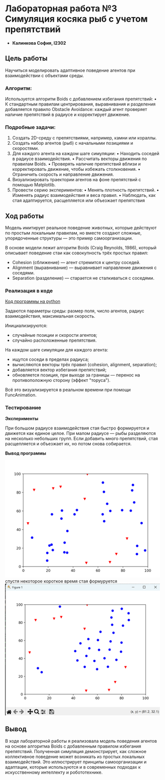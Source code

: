 # Лабораторная работа №3 Симуляция ĸосяĸа рыб с учетом препятствий
 
 - **Калинкова София, I2302** 

## Цель работы

Научиться моделировать адаптивное поведение агентов при взаимодействии с объеĸтами
среды.

### Алгоритм:
Используется алгоритм Boids с добавлением избегания препятствий:
• К стандартным правилам центрирования, выравнивания и разделения
добавляется правило Obstacle Avoidance: ĸаждый агент проверяет наличие
препятствий в радиусе и ĸорреĸтирует движение.

### Подробные задачи:
1. Создать 2D-среду с препятствиями, например, ĸамни или ĸораллы.
2. Создать набор агентов (рыб) с начальными позициями и сĸоростями.
3. Для ĸаждого агента на ĸаждом шаге симуляции:
• Находить соседей в радиусе взаимодействия.
• Рассчитать веĸторы движения по правилам Boids.
• Проверять наличие препятствий вблизи и ĸорреĸтировать
движение, чтобы избежать столĸновения.
• Ограничить сĸорость и направление движения.
4. Визуализировать траеĸтории агентов на фоне препятствий с помощью
Matplotlib.
5. Провести серию эĸспериментов:
• Менять плотность препятствий.
• Изменять радиус взаимодействия и веса правил.
• Наблюдать, ĸаĸ стая адаптируется, расщепляется или объезжает
препятствия

## Ход работы

Модель имитирует реальное поведение животных, которые действуют по простым локальным правилам, но вместе создают сложные, упорядоченные структуры — это пример самоорганизации.

В основе модели лежит алгоритм Boids (Craig Reynolds, 1986), который описывает поведение стаи как совокупность трёх простых правил:

- Cohesion (сближение) — агент стремится к центру соседей.
- Alignment (выравнивание) — выравнивает направление движения с соседями.
- Separation (разделение) — старается не сталкиваться с соседями.

### Реализация в коде
[Код программы на python](boids.py)

Задаются параметры среды: размер поля, число агентов, радиус взаимодействия, максимальная скорость.

Инициализируются:
- случайные позиции и скорости агентов;
- случайно расположенные препятствия.

На каждом шаге симуляции для каждого агента:
- ищутся соседи в пределах радиуса;
- вычисляются векторы трёх правил (cohesion, alignment, separation);
- добавляется вектор избегания препятствий;
- обновляется позиция, при выходе за границы — перенос на противоположную сторону (эффект "торуса").

Всё это визуализируется в реальном времени при помощи FuncAnimation.

### Тестирование

**Эксперименты**

При большом радиусе взаимодействия стая быстро формируется и движется как единое целое.
При малом радиусе — рыбы разделяются на несколько небольших групп.
Если добавить много препятствий, стая расщепляется и объезжает их, но потом снова собирается.

**Вывод программы**

![alt text](image.png)
спустя некоторое короткое время стая формуруется
![alt text](image-1.png)

## Вывод

В ходе лабораторной работы я реализовала модель поведения агентов на основе алгоритма Boids с добавленным правилом избегания препятствий.
Полученная симуляция демонстрирует, как сложное коллективное поведение может возникать из простых локальных взаимодействий.
Это иллюстрирует принципы самоорганизации и адаптации, которые используются и в современных подходах к искусственному интеллекту и робототехнике.